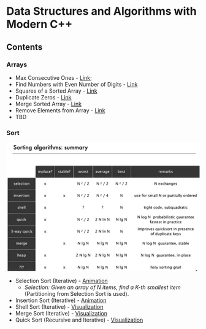 [image1]: ./docs/images/sort_summary.png

# Data Structures and Algorithms with Modern C++

## Contents
### Arrays
* Max Consecutive Ones - [Link](https://leetcode.com/explore/learn/card/fun-with-arrays/521/introduction/3238/);
* Find Numbers with Even Number of Digits - [Link](https://leetcode.com/explore/learn/card/fun-with-arrays/521/introduction/3237/)
* Squares of a Sorted Array - [Link](https://leetcode.com/explore/learn/card/fun-with-arrays/521/introduction/3240/)
* Duplicate Zeros - [Link](https://leetcode.com/explore/learn/card/fun-with-arrays/525/inserting-items-into-an-array/3245/)
* Merge Sorted Array - [Link](https://leetcode.com/explore/learn/card/fun-with-arrays/525/inserting-items-into-an-array/3253/)
* Remove Elements from Array - [Link](https://leetcode.com/problems/remove-element/)
* TBD

### Sort

![Sorting Summary][image1]

* Selection Sort (Iterative) - [Animation](http://www.cs.armstrong.edu/liang/animation/web/SelectionSort.html)
  * _Selection: Given an array of N items, find a K-th smallest item_ (Partitioning from Selection Sort is used).
* Insertion Sort (Iterative) - [Animation](http://cs.armstrong.edu/liang/animation/web/InsertionSort.html)
* Shell Sort (Iterative) - [Visualization](https://www.w3resource.com/ODSA/AV/Sorting/shellsortAV.html)
* Merge Sort (Iterative) - [Visualization](https://www.hackerearth.com/de/practice/algorithms/sorting/merge-sort/visualize/)
* Quick Sort (Recursive and Iterative) - [Visualization](https://www.hackerearth.com/de/practice/algorithms/sorting/quick-sort/visualize/)
